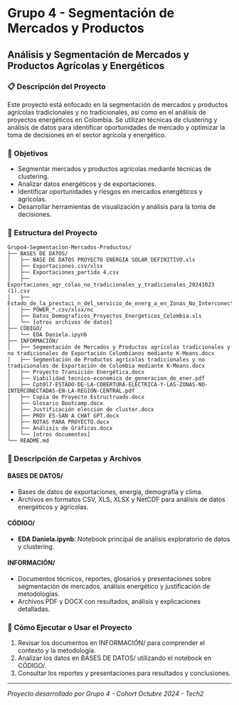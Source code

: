 # Grupo 4 - Segmentación de Mercados y Productos
## Análisis y Segmentación de Mercados y Productos Agrícolas y Energéticos

### 📋 Descripción del Proyecto

Este proyecto está enfocado en la segmentación de mercados y productos agrícolas tradicionales y no tradicionales, así como en el análisis de proyectos energéticos en Colombia. Se utilizan técnicas de clustering y análisis de datos para identificar oportunidades de mercado y optimizar la toma de decisiones en el sector agrícola y energético.

### 🎯 Objetivos
- Segmentar mercados y productos agrícolas mediante técnicas de clustering.
- Analizar datos energéticos y de exportaciones.
- Identificar oportunidades y riesgos en mercados energéticos y agrícolas.
- Desarrollar herramientas de visualización y análisis para la toma de decisiones.

### 📁 Estructura del Proyecto

```
Grupo4-Segmentacion-Mercados-Productos/
├── BASES DE DATOS/
│   ├── BASE DE DATOS PROYECTO ENERGIA SOLAR DEFINITIVO.xls
│   ├── Exportaciones.csv/xlsx
│   ├── Exportaciones_partida 4.csv
│   ├── Exportaciones_agr_colas_no_tradicionales_y_tradicionales_20241023 (1).csv
│   ├── Estado_de_la_prestaci_n_del_servicio_de_energ_a_en_Zonas_No_Interconectadas_20240930.csv
│   ├── POWER_*.csv/xlsx/nc
│   ├── Datos_Demograficos_Proyectos_Energeticos_Colombia.xls
│   └── [otros archivos de datos]
├── CÓDIGO/
│   └── EDA Daniela.ipynb
├── INFORMACIÓN/
│   ├── Segmentación de Mercados y Productos agrícolas tradicionales y no tradicionales de Exportación Colombianos mediante K-Means.docx
│   ├── Segmentación de Productos agrícolas tradicionales y no tradicionales de Exportación de Colombia mediante K-Means.docx
│   ├── Proyecto Transición Energética.docx
│   ├── Viabilidad_tecnico-economica_de_generacion_de_ener.pdf
│   ├── Cpt0l7-ESTADO-DE-LA-COBERTURA-ELECTRICA-Y-LAS-ZONAS-NO-INTERCONECTADAS-EN-LA-REGIÓN-CENTRAL.pdf
│   ├── Copia de Proyecto Estructruado.docx
│   ├── Glosario Bootcamp.docx
│   ├── Justificación elección de cluster.docx
│   ├── PROY ES-SAN A CHAT GPT.docx
│   ├── NOTAS PARA PROYECTO.docx
│   ├── Análisis de Gráficas.docx
│   └── [otros documentos]
└── README.md
```

### 📂 Descripción de Carpetas y Archivos

#### BASES DE DATOS/
- Bases de datos de exportaciones, energía, demografía y clima.
- Archivos en formatos CSV, XLS, XLSX y NetCDF para análisis de datos energéticos y agrícolas.

#### CÓDIGO/
- **EDA Daniela.ipynb**: Notebook principal de análisis exploratorio de datos y clustering.

#### INFORMACIÓN/
- Documentos técnicos, reportes, glosarios y presentaciones sobre segmentación de mercados, análisis energético y justificación de metodologías.
- Archivos PDF y DOCX con resultados, análisis y explicaciones detalladas.

### 🚀 Cómo Ejecutar o Usar el Proyecto

1. Revisar los documentos en INFORMACIÓN/ para comprender el contexto y la metodología.
2. Analizar los datos en BASES DE DATOS/ utilizando el notebook en CÓDIGO/.
3. Consultar los reportes y presentaciones para resultados y conclusiones.

---

*Proyecto desarrollado por Grupo 4 - Cohort Octubre 2024 - Tech2* 